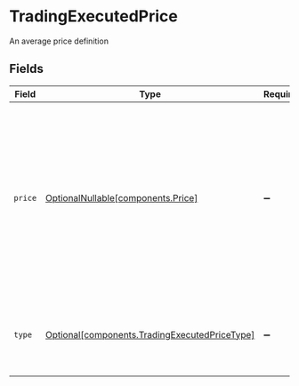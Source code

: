 # TradingExecutedPrice

An average price definition


## Fields

| Field                                                                                                                                                                                                                                                                                                                                       | Type                                                                                                                                                                                                                                                                                                                                        | Required                                                                                                                                                                                                                                                                                                                                    | Description                                                                                                                                                                                                                                                                                                                                 | Example                                                                                                                                                                                                                                                                                                                                     |
| ------------------------------------------------------------------------------------------------------------------------------------------------------------------------------------------------------------------------------------------------------------------------------------------------------------------------------------------- | ------------------------------------------------------------------------------------------------------------------------------------------------------------------------------------------------------------------------------------------------------------------------------------------------------------------------------------------- | ------------------------------------------------------------------------------------------------------------------------------------------------------------------------------------------------------------------------------------------------------------------------------------------------------------------------------------------- | ------------------------------------------------------------------------------------------------------------------------------------------------------------------------------------------------------------------------------------------------------------------------------------------------------------------------------------------- | ------------------------------------------------------------------------------------------------------------------------------------------------------------------------------------------------------------------------------------------------------------------------------------------------------------------------------------------- |
| `price`                                                                                                                                                                                                                                                                                                                                     | [OptionalNullable[components.Price]](../../models/components/price.md)                                                                                                                                                                                                                                                                      | :heavy_minus_sign:                                                                                                                                                                                                                                                                                                                          | The limit price which must be greater than zero if provided. For equity orders in the USD currency, up to 2 decimal places are allowed for prices above $1 and up to 4 decimal places for prices at or below $1. For fixed income orders this is expressed as a percentage of par, which allows up to 5 decimal places in the USD currency. | {<br/>"value": "97.83"<br/>}                                                                                                                                                                                                                                                                                                                |
| `type`                                                                                                                                                                                                                                                                                                                                      | [Optional[components.TradingExecutedPriceType]](../../models/components/tradingexecutedpricetype.md)                                                                                                                                                                                                                                        | :heavy_minus_sign:                                                                                                                                                                                                                                                                                                                          | The type of this price, which must be PRICE_PER_UNIT for equity orders, or PERCENTAGE_OF_PAR for fixed income orders.                                                                                                                                                                                                                       | PRICE_PER_UNIT                                                                                                                                                                                                                                                                                                                              |